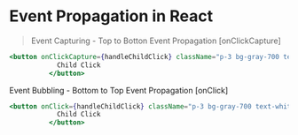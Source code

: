 # Event Propagation in React

> Event Capturing - Top to Botton Event Propagation [onClickCapture]

```jsx
<button onClickCapture={handleChildClick} className="p-3 bg-gray-700 text-white font-bold rounded active:scale-105 " >
            Child Click
          </button>
```

Event Bubbling - Bottom to Top Event Propagation [onClick]

```jsx
<button onClick={handleChildClick} className="p-3 bg-gray-700 text-white font-bold rounded active:scale-105 " >
            Child Click
          </button>
```
